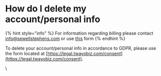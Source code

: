 # How do I delete my account/personal info

{% hint style="info" %}
For information regarding billing please contact [info@sewellstephens.com](mailto:info@sewellstephens.com) or use [this](https://sewellstephens.com/contact) form
{% endhint %}

To delete your account/personal info in accordance to GDPR, please use the form located at [https://legal.twayobiz.com/consent](https://legal.twayobiz.com/consent).

\\

